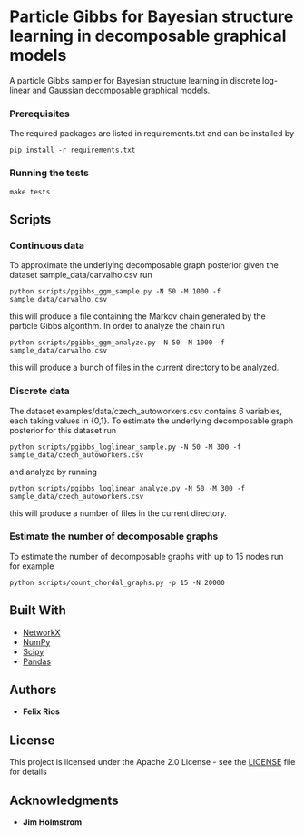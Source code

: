 # Particle Gibbs for Bayesian structure learning in decomposable graphical models
A particle Gibbs sampler for Bayesian structure learning in discrete log-linear and Gaussian decomposable graphical models.

### Prerequisites

The required packages are listed in requirements.txt and can be installed by
```
pip install -r requirements.txt
```

### Running the tests

```
make tests
```

## Scripts
### Continuous data
To approximate the underlying decomposable graph posterior given the dataset sample_data/carvalho.csv run
```
python scripts/pgibbs_ggm_sample.py -N 50 -M 1000 -f sample_data/carvalho.csv
```
this will produce a file containing the Markov chain generated by the particle Gibbs algorithm. 
In order to analyze the chain run
```
python scripts/pgibbs_ggm_analyze.py -N 50 -M 1000 -f sample_data/carvalho.csv
```
this will produce a bunch of files in the current directory to be analyzed.

### Discrete data
The dataset examples/data/czech_autoworkers.csv contains 6 variables, each taking values in {0,1}.
To estimate the underlying decomposable graph posterior for this dataset run
```
python scripts/pgibbs_loglinear_sample.py -N 50 -M 300 -f sample_data/czech_autoworkers.csv
```
and analyze by running
```
python scripts/pgibbs_loglinear_analyze.py -N 50 -M 300 -f sample_data/czech_autoworkers.csv
```
this will produce a number of files in the current directory.

### Estimate the number of decomposable graphs
To estimate the number of decomposable graphs with up to 15 nodes run for example
```
python scripts/count_chordal_graphs.py -p 15 -N 20000
```
## Built With

* [NetworkX](https://networkx.github.io/documentation/stable/index.html)
* [NumPy](https://docs.scipy.org/doc/)
* [Scipy](https://docs.scipy.org/doc/)
* [Pandas](http://pandas.pydata.org/pandas-docs/stable/)
## Authors

* **Felix Rios**

## License

This project is licensed under the Apache 2.0 License - see the [LICENSE](LICENSE) file for details

## Acknowledgments

* **Jim Holmstrom**
